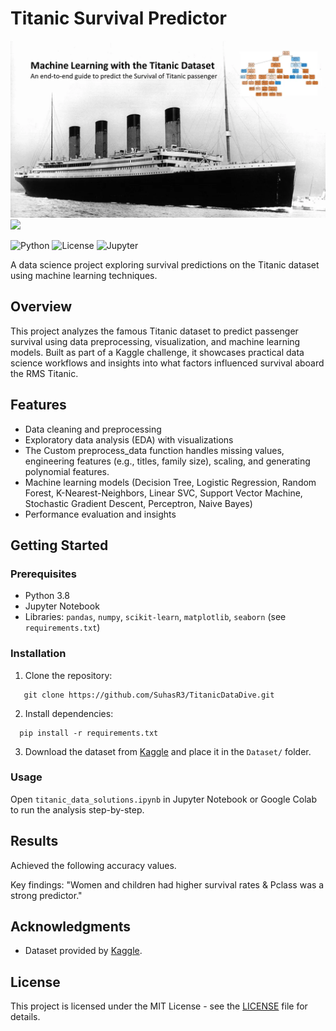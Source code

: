 # Titanic Survival Predictor

![](https://github.com/SuhasR3/Titanic-Survival-Predictor/blob/main/dataset/banner.png)
![](https://github.com/SuhasR3/Titanic-Survival-Predictor/blob/main/dataset/Titanic-Survival-Predictor-Output.png)

![Python](https://img.shields.io/badge/python-3.8-blue)
![License](https://img.shields.io/badge/license-MIT-green)
![Jupyter](https://img.shields.io/badge/Jupyter-Notebook-orange)

A data science project exploring survival predictions on the Titanic dataset using machine learning techniques.

## Overview
This project analyzes the famous Titanic dataset to predict passenger survival using data preprocessing, visualization, and machine learning models. Built as part of a Kaggle challenge, it showcases practical data science workflows and insights into what factors influenced survival aboard the RMS Titanic.

## Features
- Data cleaning and preprocessing
- Exploratory data analysis (EDA) with visualizations
- The Custom preprocess_data function handles missing values, engineering features (e.g., titles, family size), scaling, and generating polynomial features.
- Machine learning models (Decision Tree, Logistic Regression, Random Forest, K-Nearest-Neighbors, Linear SVC, Support Vector Machine, Stochastic Gradient Descent, Perceptron, Naive Bayes)
- Performance evaluation and insights

## Getting Started
### Prerequisites
- Python 3.8
- Jupyter Notebook
- Libraries: `pandas`, `numpy`, `scikit-learn`, `matplotlib`, `seaborn` (see `requirements.txt`)

### Installation
1. Clone the repository:
```
   git clone https://github.com/SuhasR3/TitanicDataDive.git
   ```
2. Install dependencies:
```
  pip install -r requirements.txt
```
3. Download the dataset from [Kaggle](https://www.kaggle.com/competitions/titanic) and place it in the `Dataset/` folder.

### Usage
Open `titanic_data_solutions.ipynb` in Jupyter Notebook or Google Colab to run the analysis step-by-step.

## Results
Achieved the following accuracy values.
  
  
Key findings: "Women and children had higher survival rates & Pclass was a strong predictor."


## Acknowledgments
- Dataset provided by [Kaggle](https://www.kaggle.com/c/titanic).

## License
This project is licensed under the MIT License - see the [LICENSE](https://github.com/SuhasR3/Titanic-Survival-Predictor/blob/main/LICENSE.md) file for details.   
